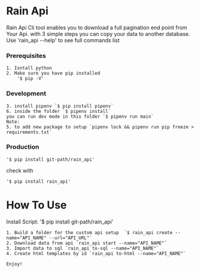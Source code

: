 # Rain Api

Rain Api Cli tool enables you to download a full pagination end point from Your Api. with 3 simple steps you can copy your data to another database. Use 'rain_api --help' to see full commands list 


### Prerequisites 

    1. Isntall python
    2. Make sure you have pip installed 
        '$ pip -V' 
    
### Development 
    3. install pipenv `$ pip install pipenv`
    6. inside the folder `$ pipenv install`
    you can run dev mode in this folder `$ pipenv run main`
    Note:
    5. to add new package to setup `pipenv lock && pipenv run pip freeze > requirements.txt`
    
### Production
   
    '$ pip install git-path/rain_api'
    
   check with 
   
    '$ pip install rain_api'

# How To Use
   
   Install Script: '$ pip install git-path/rain_api'
    
    1. Build a folder for the custom api setup  `$ rain_api create --name="API_NAME" --url="API_URL"`
    2. Download data from api `rain_api start --name="API_NAME"`
    3. Import data to sql `rain_api to-sql --name="API_NAME"`
    4. Create html templates by id `rain_api to-html --name="API_NAME"`

    Enjoy!
